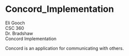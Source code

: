 # Concord_Implementation

Eli Gooch  
CSC 360  
Dr. Bradshaw  
Concord Implementation

Concord is an application for communicating with others.
